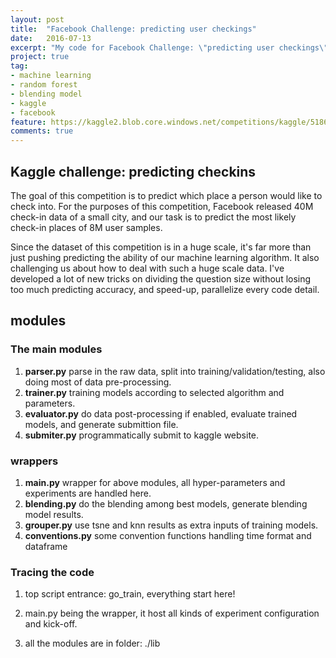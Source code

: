 ```yaml
---
layout: post
title:  "Facebook Challenge: predicting user checkings"
date:   2016-07-13
excerpt: "My code for Facebook Challenge: \"predicting user checkings\". <br>The goal of this competition is to predict which place a person would like to check into. For the purposes of this competition, Facebook released 40M check-in data of a small city, and our task is to predict the most likely check-in places of 8M user samples."
project: true
tag:
- machine learning
- random forest
- blending model
- kaggle
- facebook
feature: https://kaggle2.blob.core.windows.net/competitions/kaggle/5186/media/FB5_banner.png
comments: true
---
```


## Kaggle challenge: predicting checkins

The goal of this competition is to predict which place a person would like to check into. For the purposes of this competition, Facebook released 40M check-in data of a small city, and our task is to predict the most likely check-in places of 8M user samples.

Since the dataset of this competition is in a huge scale, it's far more than just pushing predicting the ability of our machine learning algorithm. It also challenging us about how to deal with such a huge scale data. I've developed a lot of new tricks on dividing the question size without losing too much predicting accuracy, and speed-up, parallelize every code detail.

## modules

### The main modules
1. **parser.py**
  parse in the raw data, split into training/validation/testing, also doing most of data pre-processing.
2. **trainer.py**
  training models according to selected algorithm and parameters.
3. **evaluator.py**
  do data post-processing if enabled, evaluate trained models, and generate submittion file.
4. **submiter.py**
  programmatically submit to kaggle website.


### wrappers
1. **main.py**
  wrapper for above modules, all hyper-parameters and experiments are handled here.
2. **blending.py**
  do the blending among best models, generate blending model results.
3. **grouper.py**
   use tsne and knn results as extra inputs of training models.
4. **conventions.py**
   some convention functions handling time format and dataframe


### Tracing the code

1. top script entrance: go_train, everything start here!

2. main.py being the wrapper, it host all kinds of experiment configuration and kick-off.

3. all the modules are in folder: ./lib



